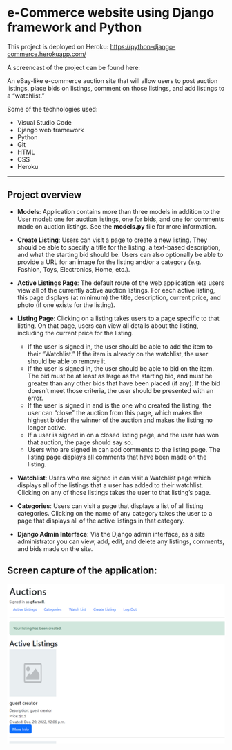 # e-Commerce website using Django framework and Python

This project is deployed on Heroku: <a href="https://python-django-commerce.herokuapp.com/" target="_blank" rel="noopener">https://python-django-commerce.herokuapp.com/</a>

A screencast of the project can be found here: <a href="" target="_blank" rel="noopener"></a>

An eBay-like e-commerce auction site that will allow users to post auction listings, place bids on listings, comment on those listings, and add listings to a “watchlist.”

Some of the technologies used:

* Visual Studio Code
* Django web framework
* Python
* Git
* HTML
* CSS
* Heroku

-----------
## Project overview

* **Models**: Application contains more than three models in addition to the User model: one for auction listings, one for bids, and one for comments made on auction listings.  See the **models.py** file for more information.

* **Create Listing**: Users can visit a page to create a new listing. They should be able to specify a title for the listing, a text-based description, and what the starting bid should be. Users can also optionally be able to provide a URL for an image for the listing and/or a category (e.g. Fashion, Toys, Electronics, Home, etc.).

* **Active Listings Page**: The default route of the web application lets users view all of the currently active auction listings. For each active listing, this page displays (at minimum) the title, description, current price, and photo (if one exists for the listing).

* **Listing Page**: Clicking on a listing takes users to a page specific to that listing. On that page, users can view all details about the listing, including the current price for the listing.
    * If the user is signed in, the user should be able to add the item to their “Watchlist.” If the item is already on the watchlist, the user should be able to remove it.
    * If the user is signed in, the user should be able to bid on the item. The bid must be at least as large as the starting bid, and must be greater than any other bids that have been placed (if any). If the bid doesn’t meet those criteria, the user should be presented with an error.
    * If the user is signed in and is the one who created the listing, the user can “close” the auction from this page, which makes the highest bidder the winner of the auction and makes the listing no longer active.
    * If a user is signed in on a closed listing page, and the user has won that auction, the page should say so.
    * Users who are signed in can add comments to the listing page. The listing page displays all comments that have been made on the listing.
* **Watchlist**: Users who are signed in can visit a Watchlist page which displays all of the listings that a user has added to their watchlist. Clicking on any of those listings takes the user to that listing’s page.
* **Categories**: Users can visit a page that displays a list of all listing categories. Clicking on the name of any category takes the user to a page that displays all of the active listings in that category.
* **Django Admin Interface**: Via the Django admin interface, as a site administrator you can view, add, edit, and delete any listings, comments, and bids made on the site.

## Screen capture of the application:
![Auction site](Auction_site.png)